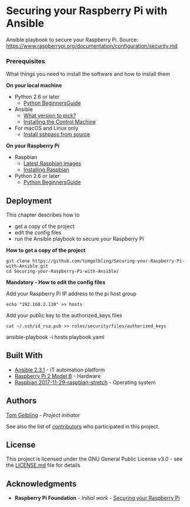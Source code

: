 # Securing your Raspberry Pi with Ansible

Ansible playbook to secure your Raspberry Pi.
Source: https://www.raspberrypi.org/documentation/configuration/security.md

### Prerequisites

What things you need to install the software and how to install them

**On your local machine**
* Python 2.6 or later
  * [Python BeginnersGuide](https://wiki.python.org/moin/BeginnersGuide/Download)
* Ansible
  * [What version to pick?](http://docs.ansible.com/ansible/latest/intro_installation.html#what-version-to-pick)
  * [Installing the Control Machine](http://docs.ansible.com/ansible/latest/intro_installation.html#installing-the-control-machine)
* For macOS and Linux only
  * [Install sshpass from source](https://gist.github.com/arunoda/7790979#installing-from-the-source)

**On your Raspberry Pi**
* Raspbian
  * [Latest Raspbian images](https://www.raspberrypi.org/downloads/raspbian/)
  * [Installing Raspbian](https://www.raspberrypi.org/documentation/installation/installing-images/)
* Python 2.6 or later
  * [Python BeginnersGuide](https://wiki.python.org/moin/BeginnersGuide/Download)

## Deployment

This chapter describes how to
* get a copy of the project
* edit the config files
* run the Ansible playbook to secure your Raspberry Pi

**How to get a copy of the project**

```
git clone https://github.com/tomgelbling/Securing-your-Raspberry-Pi-with-Ansible.git
cd Securing-your-Raspberry-Pi-with-Ansible/
```

**Mandatory - How to edit the config files**

Add your Raspberry Pi IP address to the pi host group
```
echo "192.168.2.110" >> hosts
```

Add your public key to the authorized_keys files
```
cat ~/.ssh/id_rsa.pub >> roles/security/files/authorized_keys
```




ansible-playbook -i hosts playbook.yaml

## Built With

* [Ansible 2.3.1](https://github.com/ansible/ansible/releases/tag/v2.3.1.0-1) - IT automation platform
* [Raspberry Pi 2 Model B](https://www.raspberrypi.org/products/raspberry-pi-2-model-b/) - Hardware
* [Raspbian 2017-11-29-raspbian-stretch](https://www.raspberrypi.org/downloads/raspbian/) - Operating system

## Authors

[Tom Gelbling](https://github.com/tomgelbling) - *Project initiator*

See also the list of [contributors](https://github.com/tomgelbling/Securing-your-Raspberry-Pi-with-Ansible/graphs/contributors) who participated in this project.

## License

This project is licensed under the GNU General Public License v3.0 - see the [LICENSE.md](LICENSE.md) file for details

## Acknowledgments

* **Raspberry Pi Foundation** - *Initial work* - [Securing your Raspberry Pi](https://www.raspberrypi.org/documentation/configuration/security.md)
